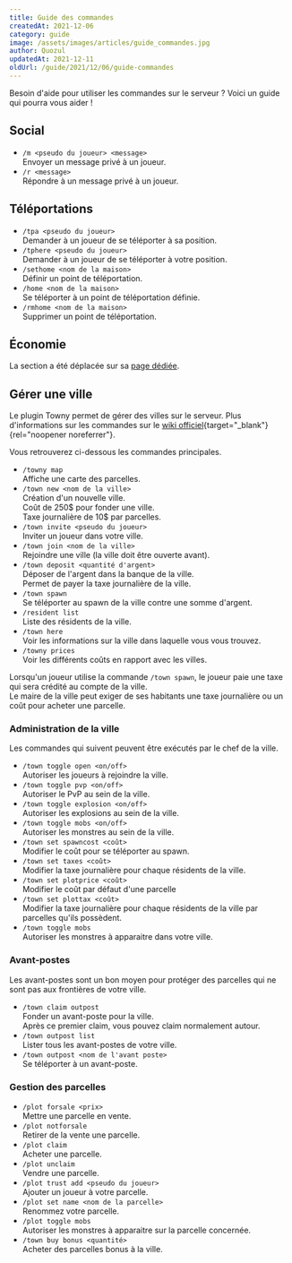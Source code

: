 ```yaml
---
title: Guide des commandes
createdAt: 2021-12-06
category: guide
image: /assets/images/articles/guide_commandes.jpg
author: Quozul
updatedAt: 2021-12-11
oldUrl: /guide/2021/12/06/guide-commandes
---
```


Besoin d'aide pour utiliser les commandes sur le serveur ? Voici un guide qui pourra vous aider !

## Social

- `/m <pseudo du joueur> <message>`\
  Envoyer un message privé à un joueur.
- `/r <message>`\
  Répondre à un message privé à un joueur.

## Téléportations

- `/tpa <pseudo du joueur>`\
  Demander à un joueur de se téléporter à sa position.
- `/tphere <pseudo du joueur>`\
  Demander à un joueur de se téléporter à votre position.
- `/sethome <nom de la maison>`\
  Définir un point de téléportation.
- `/home <nom de la maison>`\
  Se téléporter à un point de téléportation définie.
- `/rmhome <nom de la maison>`\
  Supprimer un point de téléportation.

## Économie

La section a été déplacée sur sa [page dédiée](/blog/faire-du-commerce).

## Gérer une ville

Le plugin Towny permet de gérer des villes sur le serveur.
Plus d'informations sur les commandes sur le [wiki officiel](https://github.com/TownyAdvanced/Towny/wiki/Towny-Commands){target="_blank"}{rel="noopener noreferrer"}.

Vous retrouverez ci-dessous les commandes principales.

- `/towny map`\
  Affiche une carte des parcelles.
- `/town new <nom de la ville>`\
  Création d'un nouvelle ville.\
  Coût de 250$ pour fonder une ville.\
  Taxe journalière de 10$ par parcelles.
- `/town invite <pseudo du joueur>`\
  Inviter un joueur dans votre ville.
- `/town join <nom de la ville>`\
  Rejoindre une ville (la ville doit être ouverte avant).
- `/town deposit <quantité d'argent>`\
  Déposer de l'argent dans la banque de la ville.\
  Permet de payer la taxe journalière de la ville.
- `/town spawn`\
  Se téléporter au spawn de la ville contre une somme d'argent.
- `/resident list`\
  Liste des résidents de la ville.
- `/town here`\
  Voir les informations sur la ville dans laquelle vous vous trouvez.
- `/towny prices`\
  Voir les différents coûts en rapport avec les villes.

Lorsqu'un joueur utilise la commande `/town spawn`, le joueur paie une taxe qui sera crédité au compte de la ville.\
Le maire de la ville peut exiger de ses habitants une taxe journalière ou un coût pour acheter une parcelle.

### Administration de la ville

Les commandes qui suivent peuvent être exécutés par le chef de la ville.

- `/town toggle open <on/off>`\
  Autoriser les joueurs à rejoindre la ville.
- `/town toggle pvp <on/off>`\
  Autoriser le PvP au sein de la ville.
- `/town toggle explosion <on/off>`\
  Autoriser les explosions au sein de la ville.
- `/town toggle mobs <on/off>`\
  Autoriser les monstres au sein de la ville.
- `/town set spawncost <coût>`\
  Modifier le coût pour se téléporter au spawn.
- `/town set taxes <coût>`\
  Modifier la taxe journalière pour chaque résidents de la ville.
- `/town set plotprice <coût>`\
  Modifier le coût par défaut d'une parcelle
- `/town set plottax <coût>`\
  Modifier la taxe journalière pour chaque résidents de la ville par parcelles qu'ils possèdent.
- `/town toggle mobs`\
  Autoriser les monstres à apparaitre dans votre ville.

### Avant-postes

Les avant-postes sont un bon moyen pour protéger des parcelles qui ne sont pas aux frontières de votre ville.

- `/town claim outpost`\
  Fonder un avant-poste pour la ville.\
  Après ce premier claim, vous pouvez claim normalement autour.
- `/town outpost list`\
  Lister tous les avant-postes de votre ville.
- `/town outpost <nom de l'avant poste>`\
  Se téléporter à un avant-poste.

### Gestion des parcelles

- `/plot forsale <prix>`\
  Mettre une parcelle en vente.
- `/plot notforsale`\
  Retirer de la vente une parcelle.
- `/plot claim`\
  Acheter une parcelle.
- `/plot unclaim`\
  Vendre une parcelle.
- `/plot trust add <pseudo du joueur>`\
  Ajouter un joueur à votre parcelle.
- `/plot set name <nom de la parcelle>`\
  Renommez votre parcelle.
- `/plot toggle mobs`\
  Autoriser les monstres à apparaitre sur la parcelle concernée.
- `/town buy bonus <quantité>`\
  Acheter des parcelles bonus à la ville.
